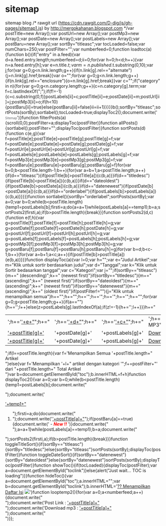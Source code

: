 # sitemap
sitemap blog
/* rawgit url (https://cdn.rawgit.com/D-dig/js/gh-pages/sitemap1.js) by http://mergokahanan.blogspot.com */var postTitle=new Array();var postUrl=new Array();var postMp3=new Array();var postDate=new Array();var postLabels=new Array();var postBaru=new Array();var sortBy="titleasc";var tocLoaded=false;var numChars=250;var postFilter="";var numberfeed=0;function loadtoc(a){function b(){if("entry" in a.feed){var d=a.feed.entry.length;numberfeed=d;ii=0;for(var h=0;h<d;h++){var n=a.feed.entry[h];var e=n.title.$t;var m=n.published.$t.substring(0,10);var j;for(var g=0;g<n.link.length;g++){if(n.link[g].rel=="alternate"){j=n.link[g].href;break}}var o="";for(var g=0;g<n.link.length;g++){if(n.link[g].rel=="enclosure"){o=n.link[g].href;break}}var c="";if("category" in n){for(var g=0;g<n.category.length;g++){c=n.category[g].term;var f=c.lastIndexOf(";");if(f!=-1){c=c.substring(0,f)}postLabels[ii]=c;postTitle[ii]=e;postDate[ii]=m;postUrl[ii]=j;postMp3[ii]=o;if(h<10){postBaru[ii]=true}else{postBaru[ii]=false}ii=ii+1}}}}}b();sortBy="titleasc";sortPosts(sortBy);sortlabel();tocLoaded=true;displayToc2();document.write('</br><a href="http://mergokahanan.blogspot.com" style="font-size: 10px; text-decoration:none; color: #616469;">Sitemap</a>')}function filterPosts(a){scroll(0,0);postFilter=a;displayToc(postFilter)}function allPosts(){sortlabel();postFilter="";displayToc(postFilter)}function sortPosts(d){function c(e,g){var f=postTitle[e];postTitle[e]=postTitle[g];postTitle[g]=f;var f=postDate[e];postDate[e]=postDate[g];postDate[g]=f;var f=postUrl[e];postUrl[e]=postUrl[g];postUrl[g]=f;var f=postLabels[e];postLabels[e]=postLabels[g];postLabels[g]=f;var f=postMp3[e];postMp3[e]=postMp3[g];postMp3[g]=f;var f=postBaru[e];postBaru[e]=postBaru[g];postBaru[g]=f}for(var b=0;b<postTitle.length-1;b++){for(var a=b+1;a<postTitle.length;a++){if(d=="titleasc"){if(postTitle[b]>postTitle[a]){c(b,a)}}if(d=="titledesc"){if(postTitle[b]<postTitle[a]){c(b,a)}}if(d=="dateoldest"){if(postDate[b]>postDate[a]){c(b,a)}}if(d=="datenewest"){if(postDate[b]<postDate[a]){c(b,a)}}if(d=="orderlabel"){if(postLabels[b]>postLabels[a]){c(b,a)}}}}}function sortlabel(){sortBy="orderlabel";sortPosts(sortBy);var a=0;var b=0;while(b<postTitle.length){temp1=postLabels[b];firsti=a;do{a=a+1}while(postLabels[a]==temp1);b=a;sortPosts2(firsti,a);if(b>postTitle.length){break}}}function sortPosts2(d,c){function e(f,h){var g=postTitle[f];postTitle[f]=postTitle[h];postTitle[h]=g;var g=postDate[f];postDate[f]=postDate[h];postDate[h]=g;var g=postUrl[f];postUrl[f]=postUrl[h];postUrl[h]=g;var g=postLabels[f];postLabels[f]=postLabels[h];postLabels[h]=g;var g=postMp3[f];postMp3[f]=postMp3[h];postMp3[h]=g;var g=postBaru[f];postBaru[f]=postBaru[h];postBaru[h]=g}for(var b=d;b<c-1;b++){for(var a=b+1;a<c;a++){if(postTitle[b]>postTitle[a]){e(b,a)}}}}function displayToc(a){var l=0;var h="";var e="Judul Artikel";var m="Klik untuk sortir berdasarkan judul";var d="Tanggal";var k="Klik untuk Sortir bedasarkan tanggal";var c="Kategori";var j="";if(sortBy=="titleasc"){m+=" (descending)";k+=" (newest first)"}if(sortBy=="titledesc"){m+=" (ascending)";k+=" (newest first)"}if(sortBy=="dateoldest"){m+=" (ascending)";k+=" (newest first)"}if(sortBy=="datenewest"){m+=" (ascending)";k+=" (oldest first)"}if(postFilter!=""){j="Klik untuk menampilkan semua"}h+="<table>";h+="<tr>";h+='<td class="toc-header-col1">';h+='<a href="javascript:toggleTitleSort();" title="'+m+'">'+e+"</a>";h+="</td>";h+='<td class="toc-header-col2">';h+='<a href="javascript:toggleDateSort();" title="'+k+'">'+d+"</a>";h+="</td>";h+='<td class="toc-header-col3">';h+='<a href="javascript:allPosts();" title="'+j+'">'+c+"</a>";h+="</td>";h+='<td class="toc-header-col4">';h+="Download MP3";h+="</td>";h+="</tr>";for(var g=0;g<postTitle.length;g++){if(a==""){h+='<tr><td class="toc-entry-col1"><a href="'+postUrl[g]+'">'+postTitle[g]+'</a></td><td class="toc-entry-col2">'+postDate[g]+'</td><td class="toc-entry-col3">'+postLabels[g]+'</td><td class="toc-entry-col4"><a href="'+postMp3[g]+'">Download</a></td></tr>';l++}else{z=postLabels[g].lastIndexOf(a);if(z!=-1){h+='<tr><td class="toc-entry-col1"><a href="'+postUrl[g]+'">'+postTitle[g]+'</a></td><td class="toc-entry-col2">'+postDate[g]+'</td><td class="toc-entry-col3">'+postLabels[g]+'</td><td class="toc-entry-col4"><a href="'+postMp3[g]+'">Download</a></td></tr>';l++}}}h+="</table>";if(l==postTitle.length){var f='<span class="toc-note">Menampilkan Semua '+postTitle.length+" Artikel<br/></span>"}else{var f='<span class="toc-note">Menampilkan '+l+" artikel dengan kategori '";f+=postFilter+"' dari "+postTitle.length+" Total Artikel<br/></span>"}var b=document.getElementById("toc");b.innerHTML=f+h}function displayToc2(){var a=0;var b=0;while(b<postTitle.length){temp1=postLabels[b];document.write("<p/>");document.write('<p><a href="/search/label/'+temp1+'">'+temp1+"</a></p><ol>");firsti=a;do{document.write("<li>");document.write('<a href="'+postUrl[a]+'">'+postTitle[a]+"</a>");if(postBaru[a]==true){document.write(' - <strong><em><span style="color: rgb(255, 0, 0);">New !!</span> </em></strong>')}document.write("</li>");a=a+1}while(postLabels[a]==temp1);b=a;document.write("</ol>");sortPosts2(firsti,a);if(b>postTitle.length){break}}}function toggleTitleSort(){if(sortBy=="titleasc"){sortBy="titledesc"}else{sortBy="titleasc"}sortPosts(sortBy);displayToc(postFilter)}function toggleDateSort(){if(sortBy=="datenewest"){sortBy="dateoldest"}else{sortBy="datenewest"}sortPosts(sortBy);displayToc(postFilter)}function showToc(){if(tocLoaded){displayToc(postFilter);var a=document.getElementById("toclink")}else{alert("Just wait... TOC is loading")}}function hideToc(){var a=document.getElementById("toc");a.innerHTML="";var b=document.getElementById("toclink");b.innerHTML='<a href="#" onclick="scroll(0,0); showToc(); Effect.toggle(\'toc-result\',\'blind\');">?? Menampilkan Daftar Isi</a> <img src="http://radiorodja.googlepages.com/new_1.gif"/>'}function looptemp2(){for(var a=0;a<numberfeed;a++){document.write("<br>");document.write('Post Link : <a href="'+postUrl[a]+'">'+postTitle[a]+"</a><br>");document.write('Download mp3 : <a href="'+postMp3[a]+'">'+postTitle[a]+"</a><br>");document.write("<br>")}};
